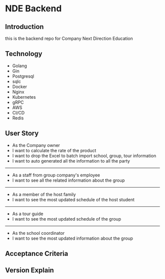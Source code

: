 # NDE Backend

## Introduction
this is the backend repo for Company Next Direction Education

## Technology
* Golang
* Gin
* Postgresql
* sqlc
* Docker
* Nginx
* Kubernetes
* gRPC
* AWS
* CI/CD
* Redis
## User Story
* As the Company owner
* I want to calculate the rate of the product 
* I want to drop the Excel to batch import school, group, tour information
* I want to auto generated all the information to all the party
---
* As a staff from group company's employee
* I want to see all the related information about the group
---
* As a member of the host family
* I want to see the most updated schedule of the host student
---
* As a tour guide
* I want to see the most updated schedule of the group
---
* As the school coordinator
* I want to see the most updated information about the group

## Acceptance Criteria



## Version Explain